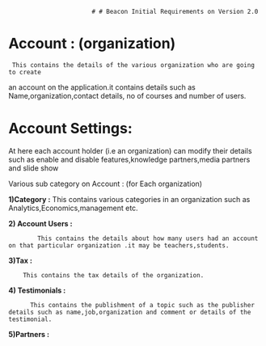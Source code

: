                            # # Beacon Initial Requirements on Version 2.0

# Account : (organization)

     This contains the details of the various organization who are going to create 
an account on the application.it contains details such as Name,organization,contact 
details, no of courses and number of users.


# Account Settings:

   At here each account holder (i.e an organization) can modify their details such as enable and disable features,knowledge partners,media partners and slide show

Various sub category on Account : (for Each organization)
 

**1)Category :**
           This contains various categories in an organization such as Analytics,Economics,management etc.


**2) Account Users :**
          
            This contains the details about how many users had an account on that particular organization .it may be teachers,students.

 
**3)Tax :**
          
        This contains the tax details of the organization.

**4) Testimonials :**           

          This contains the publishment of a topic such as the publisher details such as name,job,organization and comment or details of the testimonial.

**5)Partners :**
      
  
